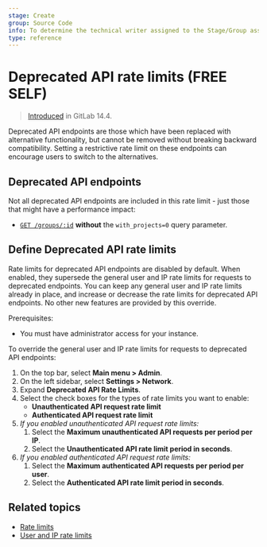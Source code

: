 ```yaml
---
stage: Create
group: Source Code
info: To determine the technical writer assigned to the Stage/Group associated with this page, see https://about.gitlab.com/handbook/engineering/ux/technical-writing/#assignments
type: reference
---
```


# Deprecated API rate limits **(FREE SELF)**

> [Introduced](https://gitlab.com/gitlab-org/gitlab/-/merge_requests/68645) in GitLab 14.4.

Deprecated API endpoints are those which have been replaced with alternative
functionality, but cannot be removed without breaking backward compatibility.
Setting a restrictive rate limit on these endpoints can encourage users to
switch to the alternatives.

## Deprecated API endpoints

Not all deprecated API endpoints are included in this rate limit - just those
that might have a performance impact:

- [`GET /groups/:id`](../../../api/groups.md#details-of-a-group) **without** the `with_projects=0` query parameter.

## Define Deprecated API rate limits

Rate limits for deprecated API endpoints are disabled by default. When enabled, they supersede
the general user and IP rate limits for requests to deprecated endpoints. You can keep any general user
and IP rate limits already in place, and increase or decrease the rate limits
for deprecated API endpoints. No other new features are provided by this override.

Prerequisites:

- You must have administrator access for your instance.

To override the general user and IP rate limits for requests to deprecated API endpoints:

1. On the top bar, select **Main menu > Admin**.
1. On the left sidebar, select **Settings > Network**.
1. Expand **Deprecated API Rate Limits**.
1. Select the check boxes for the types of rate limits you want to enable:
   - **Unauthenticated API request rate limit**
   - **Authenticated API request rate limit**
1. _If you enabled unauthenticated API request rate limits:_
   1. Select the **Maximum unauthenticated API requests per period per IP**.
   1. Select the **Unauthenticated API rate limit period in seconds**.
1. _If you enabled authenticated API request rate limits:_
   1. Select the **Maximum authenticated API requests per period per user**.
   1. Select the **Authenticated API rate limit period in seconds**.

## Related topics

- [Rate limits](../../../security/rate_limits.md)
- [User and IP rate limits](user_and_ip_rate_limits.md)
